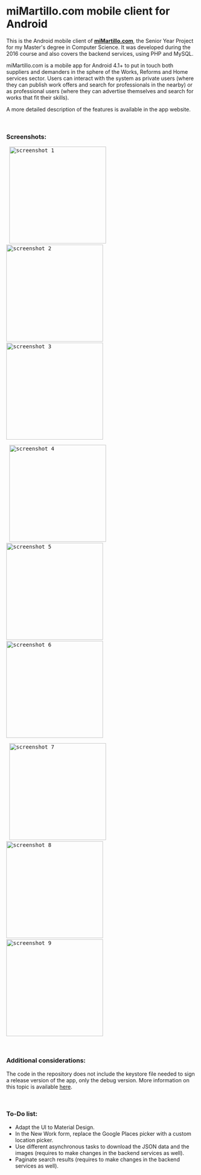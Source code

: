 # miMartillo.com mobile client for Android

This is the Android mobile client of <a href="http://www.mimartillo.com" target="_blank"><b>miMartillo.com</b></a>, the Senior Year Project for my Master's degree in Computer Science. It was developed during the 2016 course and also covers the backend services, using PHP and MySQL.

miMartillo.com is a mobile app for Android 4.1+ to put in touch both suppliers and demanders in the sphere of the Works, Reforms and Home services sector. Users can interact with the system as private users (where they can publish work offers and search for professionals in the nearby) or as professional users (where they can advertise themselves and search for works that fit their skills).

A more detailed description of the features is available in the app website.

&nbsp;
### Screenshots:

&nbsp;
<kbd> <img alt="screenshot 1" src="https://cloud.githubusercontent.com/assets/18370149/25686506/30eae3b4-306f-11e7-95f7-57cd97cdc59b.jpg" width="256"> </kbd> &nbsp; <kbd> <img alt="screenshot 2" src="https://cloud.githubusercontent.com/assets/18370149/25686507/30eb0de4-306f-11e7-95db-3733eff00dbb.jpg" width="256"> </kbd> &nbsp; <kbd> <img alt="screenshot 3" src="https://cloud.githubusercontent.com/assets/18370149/25686504/30e861ac-306f-11e7-9396-6ee4ac41129f.jpg" width="256"> </kbd>
  
&nbsp;
<kbd> <img alt="screenshot 4" src="https://cloud.githubusercontent.com/assets/18370149/25686505/30e9b822-306f-11e7-8872-c15c8bf20a62.jpg" width="256"> </kbd> &nbsp; <kbd> <img alt="screenshot 5" src="https://cloud.githubusercontent.com/assets/18370149/25686508/30ee1002-306f-11e7-8c9a-4092abed0c77.jpg" width="256"> </kbd> &nbsp; <kbd> <img alt="screenshot 6" src="https://cloud.githubusercontent.com/assets/18370149/25686509/30fdc0f6-306f-11e7-8569-129678975183.jpg" width="256"> </kbd>
  
&nbsp;
<kbd> <img alt="screenshot 7" src="https://cloud.githubusercontent.com/assets/18370149/25686510/3102ba52-306f-11e7-8a45-dc97673599ed.jpg" width="256"> </kbd> &nbsp; <kbd> <img alt="screenshot 8" src="https://cloud.githubusercontent.com/assets/18370149/25686635/2cfb07f6-3070-11e7-9e70-3cdf8e67857a.jpg" width="256"> </kbd> &nbsp; <kbd> <img alt="screenshot 9" src="https://cloud.githubusercontent.com/assets/18370149/25686511/31036038-306f-11e7-8632-9beaca483376.jpg" width="256"> </kbd>

&nbsp;
### Additional considerations:

The code in the repository does not include the keystore file needed to sign a release version of the app, only the debug version. More information on this topic is available <a href="https://developer.android.com/studio/publish/app-signing.html" target="_blank">here</a>.

&nbsp;
### To-Do list:

- Adapt the UI to Material Design.
- In the New Work form, replace the Google Places picker with a custom location picker.
- Use different asynchronous tasks to download the JSON data and the images (requires to make changes in the backend services as well).
- Paginate search results (requires to make changes in the backend services as well).

